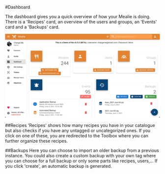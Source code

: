 #Dashboard

The dashboard gives you a quick overview of how your Mealie is doing. There is a 'Recipes' card, an overview of the users and groups, an 'Events' card and a 'Backups' card.

![dashboard](../../assets/img/dashboard.webp)


##Recipes
'Recipes' shows how many recipes you have in your catalogue but also checks if you have any untagged or uncategorized ones. If you click on one of these, you are redirected to the Toolbox where you can further organize these recipes.

##Backups
Here you can choose to import an older backup from a previous instance. You could also create a custom backup with your own tag where you can choose for a full backup or only some parts like recipes, users,...
If you click 'create', an automatic backup is generated.
